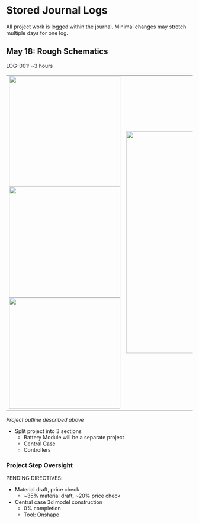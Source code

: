 # Stored Journal Logs

All project work is logged within the journal. Minimal changes may stretch multiple days for one log.

## May 18: Rough Schematics
LOG-001: ~3 hours
<table>
  <tr>
    <td>
      <img src="https://github.com/user-attachments/assets/9aa807f5-23eb-4375-a25e-6991899fc699" width="300"><br>
      <img src="https://github.com/user-attachments/assets/e780ef0a-86f4-40dc-ae3b-d6c79b99a1e9" width="300"><br>
      <img src="https://github.com/user-attachments/assets/3824a2e2-902e-4153-b755-1e23052a8c44" width="300">
    </td>
    <td>
      <img src="https://github.com/user-attachments/assets/fc75e23f-f63f-4810-9817-83af2136451c" height="600">
    </td>
  </tr>
</table>

*Project outline described above*
- Split project into 3 sections
  - Battery Module will be a separate project
  - Central Case
  - Controllers

### Project Step Oversight
PENDING DIRECTIVES:
* Material draft, price check
  * ~35% material draft, ~20% price check
* Central case 3d model construction
  * 0% completion
  * Tool: Onshape
